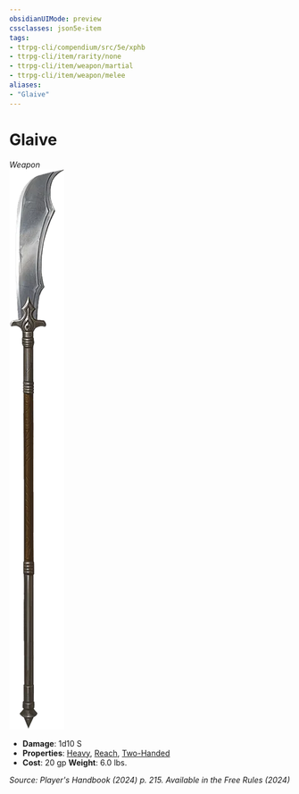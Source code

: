 ```yaml
---
obsidianUIMode: preview
cssclasses: json5e-item
tags:
- ttrpg-cli/compendium/src/5e/xphb
- ttrpg-cli/item/rarity/none
- ttrpg-cli/item/weapon/martial
- ttrpg-cli/item/weapon/melee
aliases: 
- "Glaive"
---
```

# Glaive
*Weapon*  
![](3-Compendium/items/img/glaive.webp#right)

- **Damage**: 1d10 S
- **Properties**: [Heavy](3-Compendium/rules/item-properties.md#Heavy), [Reach](3-Compendium/rules/item-properties.md#Reach), [Two-Handed](3-Compendium/rules/item-properties.md#Two-Handed)
- **Cost**: 20 gp
**Weight**: 6.0 lbs.

*Source: Player's Handbook (2024) p. 215. Available in the Free Rules (2024)*